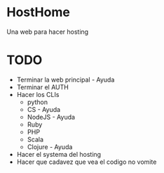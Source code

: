 # HostHome
 Una web para hacer hosting

# TODO

* Terminar la web principal - Ayuda
* Terminar el AUTH
* Hacer los CLIs
    * python
    * CS - Ayuda
    * NodeJS - Ayuda
    * Ruby
    * PHP
    * Scala
    * Clojure - Ayuda
* Hacer el systema del hosting
* Hacer que cadavez que vea el codigo no vomite